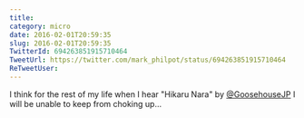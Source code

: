 ```yaml
---
title: 
category: micro
date: 2016-02-01T20:59:35
slug: 2016-02-01T20:59:35
TwitterId: 694263851915710464
TweetUrl: https://twitter.com/mark_philpot/status/694263851915710464
ReTweetUser: 
---
```


I think for the rest of my life when I hear "Hikaru Nara" by [@GoosehouseJP](https://twitter.com/GoosehouseJP) I will be unable to keep from choking up...